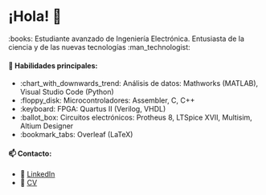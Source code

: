 <h1> ¡Hola! 👋 </h1>

<p> :books: Estudiante avanzado de Ingeniería Electrónica. Entusiasta de la ciencia y de las nuevas tecnologías :man_technologist:</p>

<h4>🧠 Habilidades principales:</h4>
<ul>
  <li>:chart_with_downwards_trend: Análisis de datos: Mathworks (MATLAB), Visual Studio Code (Python) </li>
    <li>:floppy_disk: Microcontroladores: Assembler, C, C++ </li>
       <li> :keyboard: FPGA: Quartus II (Verilog, VHDL) </li>
          <li>   :ballot_box: Circuitos electrónicos: Protheus 8, LTSpice XVII, Multisim, Altium Designer </li>
           <li>:bookmark_tabs: Overleaf (LaTeX) </li>
 
</ul>

<h4>📫 Contacto:</h4>
<ul>
  <li>📧 <a href='https://www.linkedin.com/in/vazquezleonardodavid'> LinkedIn </a> </li>
  <li>📜 <a href='https://github.com/leonardovazquez/Certificados/blob/febeef08424e3f5b8cd6005010ece1bca3e8ed61/CV%20VAZQUEZ-C%C3%93DIGO%20TEX/CV%20VAZQUEZ%20LEONARDO%20DAVID.pdf'> CV </a> </li>
</ul>


<!--
**leonardovazquez/leonardovazquez** is a ✨ _special_ ✨ repository because its `README.md` (this file) appears on your GitHub profile.

Here are some ideas to get you started:

- 🔭 I’m currently working on ...
- 🌱 I’m currently learning ...
- 👯 I’m looking to collaborate on ...
- 🤔 I’m looking for help with ...
- 💬 Ask me about ...
- 📫 How to reach me: ...
- 😄 Pronouns: ...
- ⚡ Fun fact: ...
-->
